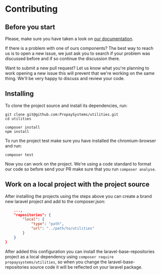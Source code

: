 # Contributing

## Before you start

Please, make sure you have taken a look on [our documentation](https://packages.propay.co.za/).

If there is a problem with one of ours components? The best way to reach us is to
open a new issue, we just ask you to search if your problem was discussed before
and if so continue the discussion there.

Want to submit a new pull request? Let us know what you're planning to work opening a
new issue this will prevent that we're working on the same thing. We'll be very happy
to discuss and review your code.

## Installing

To clone the project source and install its dependencies, run:

```shell
git clone git@github.com:PropaySystems/utilities.git
cd utilities

composer install
npm install
```

To run the project test make sure you have installed the chromium-browser and run:

```shell
composer test
```

Now you can work on the project. We're using a code standard to format our code
so before send your PR make sure that you run ` composer analyse `.

## Work on a local project with the project source

After installing the projects using the steps above you can create a brand new laravel
project and add to the composer.json:

```json
    ...,
    "repositories": {
        "local": {
            "type": "path",
            "url": "../path/to/utilities"
        }
    }
}
```

After added this configuration you can install the laravel-base-repositories project as a local dependency
using ` composer require propaysystems/utilities `, so when you change the laravel-base-repositories source code
it will be reflected on your laravel package.
